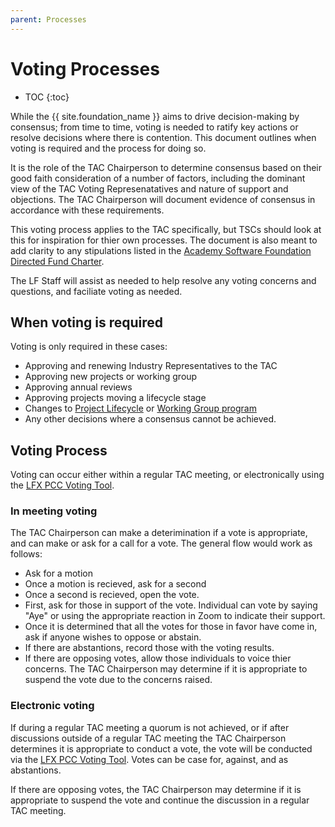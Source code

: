 ```yaml
---
parent: Processes
---
```


# Voting Processes

* TOC
{:toc}

While the {{ site.foundation_name }} aims to drive decision-making by consensus; from time to time, voting is needed to ratify key actions or resolve decisions where there is contention. This document outlines when voting is required and the process for doing so.

It is the role of the TAC Chairperson to determine consensus based on their good faith consideration of a number of factors, including the dominant view of the TAC Voting Represenatatives and nature of support and objections. The TAC Chairperson will document evidence of consensus in accordance with these requirements. 

This voting process applies to the TAC specifically, but TSCs should look at this for inspiration for thier own processes. The document is also meant to add clarity to any stipulations listed in the [Academy Software Foundation Directed Fund Charter][ASWF Charter]. 

The LF Staff will assist as needed to help resolve any voting concerns and questions, and faciliate voting as needed.

## When voting is required

Voting is only required in these cases:

- Approving and renewing Industry Representatives to the TAC
- Approving new projects or working group
- Approving annual reviews
- Approving projects moving a lifecycle stage
- Changes to [Project Lifecycle](/process/lifecycle.html) or [Working Group program](/process/working_groups/)
- Any other decisions where a consensus cannot be achieved.

## Voting Process

Voting can occur either within a regular TAC meeting, or electronically using the [LFX PCC Voting Tool](https://docs.linuxfoundation.org/lfx/project-control-center/v2-latest-version/collaborations/voting).

### In meeting voting

The TAC Chairperson can make a deterimination if a vote is appropriate, and can make or ask for a call for a vote. The general flow would work as follows:

- Ask for a motion
- Once a motion is recieved, ask for a second
- Once a second is recieved, open the vote.
- First, ask for those in support of the vote. Individual can vote by saying "Aye" or using the appropriate reaction in Zoom to indicate their support.
- Once it is determined that all the votes for those in favor have come in, ask if anyone wishes to oppose or abstain.
- If there are abstantions, record those with the voting results.
- If there are opposing votes, allow those individuals to voice thier concerns. The TAC Chairperson may determine if it is appropriate to suspend the vote due to the concerns raised.

### Electronic voting

If during a regular TAC meeting a quorum is not achieved, or if after discussions outside of a regular TAC meeting the TAC Chairperson determines it is appropriate to conduct a vote, the vote will be conducted via the [LFX PCC Voting Tool](https://docs.linuxfoundation.org/lfx/project-control-center/v2-latest-version/collaborations/voting). Votes can be case for, against, and as abstantions.

If there are opposing votes, the TAC Chairperson may determine if it is appropriate to suspend the vote and continue the discussion in a regular TAC meeting.

[ASWF Charter]: https://charter.aswf.io
